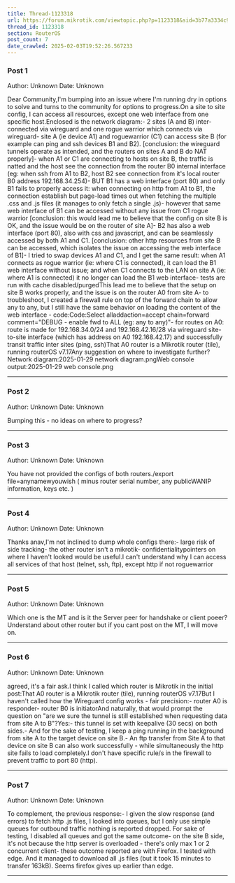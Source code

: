 ```yaml
---
title: Thread-1123318
url: https://forum.mikrotik.com/viewtopic.php?p=1123318&sid=3b77a3334c914448dbbc02bfdff4c3aa#p1123318
thread_id: 1123318
section: RouterOS
post_count: 7
date_crawled: 2025-02-03T19:52:26.567233
---
```


### Post 1
Author: Unknown
Date: Unknown

Dear Community,I'm bumping into an issue where I'm running dry in options to solve and turns to the community for options to progress.On a site to site config, I can access all resources, except one web interface from one specific host.Enclosed is the network diagram:- 2 sites (A and B) inter-connected via wireguard and one rogue warrior which connects via wireguard- site A (ie device A1) and roguewarrior (C1) can access site B (for example can ping and ssh devices B1 and B2). [conclusion: the wireguard tunnels operate as intended, and the routers on sites A and B do NAT properly]- when A1 or C1 are connecting to hosts on site B, the traffic is natted and the host see the connection from the router B0 internal interface (eg: when ssh from A1 to B2, host B2 see connection from it's local router B0 address 192.168.34.254)- BUT B1 has a web interface (port 80) and only B1 fails to properly access it: when connecting on http from A1 to B1, the connection establish but page-load times out when fetching the multiple .css and .js files (it manages to only fetch a single .js)- however that same web interface of B1 can be accessed without any issue from C1 rogue warrior [conclusion: this would lead me to believe that the config on site B is OK, and the issue would be on the router of site A]- B2 has also a web interface (port 80), also with css and javascript, and can be seamlessly accessed by both A1 and C1. [conclusion: other http resources from site B can be accessed, which isolates the issue on accessing the web interface of B1]- I tried to swap devices A1 and C1, and I get the same result: when A1 connects as rogue warrior (ie: where C1 is connected), it can load the B1 web interface without issue; and when C1 connects to the LAN on site A (ie: where A1 is connected) it no longer can load the B1 web interface- tests are run with cache disabled/purgedThis lead me to believe that the setup on site B works properly, and the issue is on the router A0 from site A- to troubleshoot, I created a firewall rule on top of the forward chain to allow any to any, but I still have the same behavior on loading the content of the web interface - code:Code:Select alladdaction=accept chain=forward comment="DEBUG - enable fwd to ALL (eg: any to any)"- for routes on A0: route is made for 192.168.34.0/24 and 192.168.42.16/28 via wireguard site-to-site interface (which has address on A0 192.168.42.17) and successfully transit traffic inter sites (ping, ssh)That A0 router is a Mikrotik router (tile), running routerOS v7.17Any suggestion on where to investigate further?Network diagram:2025-01-29 network diagram.pngWeb console output:2025-01-29 web console.png

---
### Post 2
Author: Unknown
Date: Unknown

Bumping this - no ideas on where to progress?

---
### Post 3
Author: Unknown
Date: Unknown

You have not provided the configs of both routers./export file=anynamewyouwish   ( minus router serial number, any publicWANIP information, keys etc. )

---
### Post 4
Author: Unknown
Date: Unknown

Thanks anav,I'm not inclined to dump whole configs there:- large risk of side tracking- the other router isn't a mikrotik- confidentialitypointers on where I haven't looked would be useful.I can't understand why I can access all services of that host (telnet, ssh, ftp), except http if not roguewarrior

---
### Post 5
Author: Unknown
Date: Unknown

Which one is the MT and is it the Server peer for handshake or client poeer?Understand about other router but if you cant post on the MT, I will move on.

---
### Post 6
Author: Unknown
Date: Unknown

agreed, it's a fair ask.I think I called which router is Mikrotik in the initial post:That A0 router is a Mikrotik router (tile), running routerOS v7.17But I haven't called how the Wireguard config works - fair precision:- router A0 is responder- router B0 is initiatorAnd naturally, that would prompt the question on "are we sure the tunnel is still established when requesting data from site A to B"?Yes:- this tunnel is set with keepalive (30 secs) on both sides.- And for the sake of testing, I keep a ping running in the background from site A to the target device on site B.- An ftp transfer from Site A to that device on site B can also work successfully - while simultaneously the http site fails to load completely.I don't have specific rule/s in the firewall to prevent traffic to port 80 (http).

---
### Post 7
Author: Unknown
Date: Unknown

To complement, the previous response:- I given the slow response (and errors) to fetch http .js files, I looked into queues, but I only use simple queues for outbound traffic nothing is reported dropped. For sake of testing, I disabled all queues and got the same outcome- on the site B side, it's not because the http server is overloaded - there's only max 1 or 2 concurrent client- these outcome reported are with Firefox. I tested with edge. And it managed to download all .js files (but it took 15 minutes to transfer 163kB). Seems firefox gives up earlier than edge.

---
